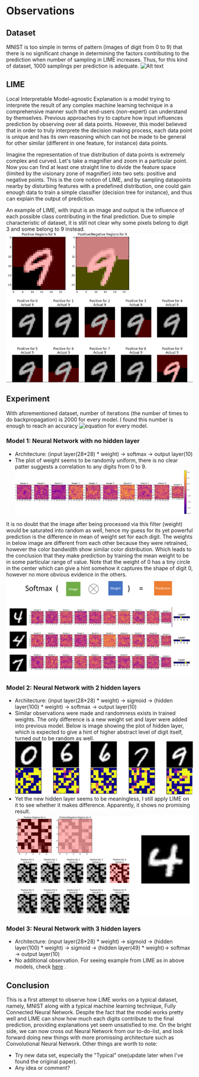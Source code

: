 # Observations

## Dataset
MNIST is too simple in terms of pattern (images of digit from 0 to 9) that there is no significant change in determining the factors contributing to the prediction when number of sampling in LIME increases. Thus, for this kind of dataset, 1000 samplings per prediction is adequate.
![Alt text](http://theanets.readthedocs.io/en/stable/_images/mnist-digits-small.png)

## LIME
Local Interpretable Model-agnostic Explanation is a model trying to interprete the result of any complex machine learning technique in a comprehensive manner such that end-users (non-expert) can understand by themselves. Previous approaches try to capture how input influences prediction by observing over all data points. However, this model believed that in order to truly interprete the decision making process, each data point is unique and has its own reasoning which can not be made to be general for other similar (different in one feature, for instance) data points.  

Imagine the representation of true distribution of data points is extremely complex and curved. Let's take a magnifier and zoom in a particular point. Now you can find at least one straight line to divide the feature space (limited by the visionary zone of magnifier) into two sets: positive and negative points. This is the core notion of LIME, and by sampling datapoints nearby by disturbing features with a predefined distribution, one could gain enough data to train a simple classifier (decision tree for instance), and thus can explain the output of prediction. 

An example of LIME, with input is an image and output is the influence of each possible class contributing in the final prediction. Due to simple characteristic of dataset, it is still not clear why some pixels belong to digit 3 and some belong to 9 instead.
![Alt text](img/LIME_model2.png)

## Experiment
With aforementioned dataset, number of iterations (the number of times to do backpropagation) is 2000 for every model. I found this number is enough to reach an accuracy ![equation](https://latex.codecogs.com/gif.latex?\geq&space;90) for every model.
### Model 1: Neural Network with no hidden layer
- Architecture: (input layer(28\*28) \* weight) -> softmax -> output layer(10)
- The plot of weight seems to be randomly uniform, there is no clear patter suggests a correlation to any digits from 0 to 9. 
![Alt text](img/model1_weight.png?raw=true)

It is no doubt that the image after being processed via this filter (weight) would be saturated into random as well, hence my guess for its yet powerful prediction is the difference in mean of weight set for each digit. The weights in below image are different from each other because they were retrained, however the color bandwidth show similar color distribution. Which leads to the conclusion that they make prediction by training the mean weight to be in some particular range of value. Note that the weight of 0 has a tiny circle in the center which can give a hint somehow it captures the shape of digit 0, however no more obvious evidence in the others. 
![Alt text](img/model1_sample.png?raw=true) 

### Model 2: Neural Network with 2 hidden layers
- Architecture: (input layer(28\*28) \* weight) -> sigmoid -> (hidden layer(100) \* weight) -> softmax -> output layer(10)
- Similar observations were made and randomness exists in trained weights. The only difference is a new weight set and layer were added into previous model. Below is image showing the plot of hidden layer, which is expected to give a hint of higher abstract level of digit itself, turned out to be random as well. 
![Alt_text](img/weight_img_model2.png?raw=true "Weight and Image")
- Yet the new hidden layer seems to be meaningless, I still apply LIME on it to see whether it makes difference. Apparently, it shows no promising result.
![Alt text](img/model2_sample.png?raw=true)

### Model 3: Neural Network with 3 hidden layers
- Architecture: (input layer(28\*28) \* weight) -> sigmoid -> (hidden layer(100) \* weight) -> sigmoid -> (hidden layer(49) \* weight)-> softmax -> output layer(10)
- No additional observation. For seeing example from LIME as in above models, check [here](https://github.com/hovinh/MNIST_NeuralNet_Transparency/blob/mnist_neuralnet_lime/MNIST_Neural%20Network.ipynb) .  

## Conclusion
This is a first attempt to observe how LIME works on a typical dataset, namely, MNIST along with a typical machine learning technique, Fully Connected Neural Network. Despite the fact that the model works pretty well and LIME can show how much each digits contribute to the final prediction, providing explanations yet seem unsatisfied to me. On the bright side, we can now cross out Neural Network from our to-do-list, and look forward doing new things with more promissing architecture such as Convolutional Neural Network. Other things are worth to note:
- Try new data set, especially the "Typical" one(update later when I've found the original paper). 
- Any idea or comment?
